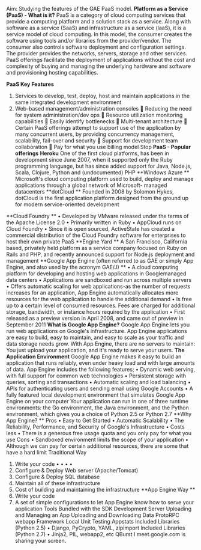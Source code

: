 Aim: Studying the features of the GAE PaaS model.
**Platform as a Service (PaaS) - What is it?**
PaaS is a category of cloud computing services that provide a computing platform and a 
solution stack as a service. 
Along with software as a service (SaaS) and infrastructure as a service (laaS), it is a service 
model of cloud computing. In this model, the consumer creates the software using tools 
and/or libraries from the provider/vendor. The consumer also controls software deployment 
and configuration settings. 
The provider provides the networks, servers, storage and other services. PaaS offerings 
facilitate the deployment of applications without the cost and complexity of buying and 
managing the underlying hardware and software and provisioning hosting capabilities.

**PaaS Key Features**
1. Services to develop, test, deploy, host and maintain applications in the same 
integrated development environment 
2. Web-based management/administration consoles 
 Reducing the need for system administration/dev ops 
 Resource utilization monitoring capabilities 
 Easily identify bottlenecks 
 Multi-tenant architecture 
 Certain PaaS offerings attempt to support use of the application by many 
concurrent users, by providing concurrency management, scalability, fail-over and 
security 
 Support for development team collaboration 
 Pay for what you use billing model Stop
**PaaS - Popular offerings**
**Heroku** 
One of the first cloud platforms, has been in development since June 2007, when it 
supported only the Ruby programming language, but has since added support for Java, 
Node.js, Scala, Clojure, Python and (undocumented) PHP 
**Windows Azure **
Microsoft's cloud computing platform used to build, deploy and manage applications 
through a global network of Microsoft- managed datacenters 
**dotCloud **
Founded in 2008 by Solomon Hykes, dotCloud is the first application platform 
designed from the ground up for modern service-oriented development 


**Cloud Foundry **
• Developed by VMware released under the terms of the Apache License 2.0 
• Primarily written in Ruby 
• AppCloud runs on Cloud Foundry 
• Since it is open sourced, ActiveState has created a commercial distribution of the 
Cloud Foundry software for enterprises to host their own private PaaS
**Engine Yard **
A San Francisco, California based, privately held platform as a service company 
focused on Ruby on Rails and PHP, and recently announced support for Node.js deployment 
and management 
**Google App Engine (often referred to as GAE or simply App Engine, and also used by 
the acronym GAE/J) **
• A cloud computing platform for developing and hosting web applications in Googlemanaged data centers 
• Applications are sandboxed and run across multiple servers 
• Offers automatic scaling for web applications-as the number of requests increases for 
an application, App Engine automatically allocates more resources for the web 
application to handle the additional demand 
• Is free up to a certain level of consumed resources. Fees are charged for additional 
storage, bandwidth, or instance hours required by the application 
• First released as a preview version in April 2008, and came out of preview in 
September 2011
**What is Google App Engine?**
Google App Engine lets you run web applications on Google's infrastructure. App Engine 
applications are easy to build, easy to maintain, and easy to scale as your traffic and data 
storage needs grow. With App Engine, there are no servers to maintain: You just upload your 
application, and it's ready to serve your users.
**The Application Environment**
Google App Engine makes it easy to build an application that runs reliably, even under heavy 
load and with large amounts of data. App Engine includes the following features; 
• Dynamic web serving, with full support for common web technologies 
• Persistent storage with queries, sorting and transactions 
• Automatic scaling and load balancing
• APIs for authenticating users and sending email using Google Accounts 
• A fully featured local development environment that simulates Google App Engine on 
your computer 
Your application can run in one of three runtime environments: the Go environment, the Java 
environment, and the Python environment, which gives you a choice of Python 2.5 or Python 
2.7
**Why App Engine? **
Pros 
• Easy to Get Started 
• Automatic Scalability 
• The Reliability, Performance, and Security of Google's Infrastructure 
• Costs less 
• There is a generous free usage quota and you only pay for what you use 
Cons 
• Sandboxed environment limits the scope of your application 
• Although we can pay for certain additional resources, there are some that have a hard 
limit
Traditional Way 
1. Write your code • • • • 
2. Configure & Deploy Web server (Apache/Tomcat) 
3. Configure & Deploy SQL database 
4. Maintain all of these infrastructure 
5. Cost of building and maintaining the infrastructure
**App Engine Way **
1. Write your code 
2. A set of simple configurations to let App Engine know how to serve your application 
Tools Bundled with the SDK 
Development Server 
Uploading and Managing an App 
Uploading and Downloading Data 
ProtoRPC 
webapp Framework 
Local Unit Testing 
Appstats 
Included Libraries (Python 2.5) 
• Django, PyCrypto, YAML, zipimport 
Included Libraries (Python 2.7) 
• Jinja2, PIL, webapp2, etc QBurst I meet.google.com is sharing your screen.
